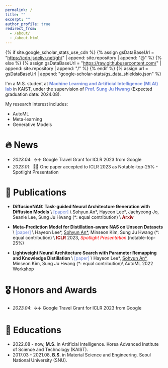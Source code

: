 ```yaml
---
permalink: /
title: ""
excerpt: ""
author_profile: true
redirect_from: 
  - /about/
  - /about.html
---
```


{% if site.google_scholar_stats_use_cdn %}
{% assign gsDataBaseUrl = "https://cdn.jsdelivr.net/gh/" | append: site.repository | append: "@" %}
{% else %}
{% assign gsDataBaseUrl = "https://raw.githubusercontent.com/" | append: site.repository | append: "/" %}
{% endif %}
{% assign url = gsDataBaseUrl | append: "google-scholar-stats/gs_data_shieldsio.json" %}

<span class='anchor' id='about-me'></span>

I'm a M.S. student at <a href="https://www.mlai-kaist.com/" style="color: #7289da; text-decoration:none">**Machine Learning and Artificial Intelligence (MLAI) lab**</a> in KAIST, under the supervision of <a href="http://www.sungjuhwang.com/" style="color: #7289da; text-decoration: none;">**Prof. Sung Ju Hwang**</a> (Expected graduation date: 2024.08). 

My research interest includes:
- AutoML
- Meta-learning
- Generative Models


# 🔥 News
<!-- - *2022.02*: &nbsp;🎉🎉 Lorem ipsum dolor sit amet, consectetur adipiscing elit. Vivamus ornare aliquet ipsum, ac tempus justo dapibus sit amet.  -->
- *2023.04*: &nbsp;✈️✈️ Google Travel Grant for ICLR 2023 from Google
- *2023.01*: &nbsp;🎉🎉 One paper accepted to ICLR 2023 as Notable-top-25% - Spotlight Presentation

# 📝 Publications 
<!-- <div class='paper-box'><div class='paper-box-image'><div class="badge">CVPR 2016</div><img src='images/500x300.png' alt="sym" width="100%"></div>
<div class='paper-box-text' markdown="1"> -->

<!-- [Deep Residual Learning for Image Recognition](https://openaccess.thecvf.com/content_cvpr_2016/papers/He_Deep_Residual_Learning_CVPR_2016_paper.pdf) -->
<!-- [Lightweight Neural Architecture Search with Parameter Remapping and Knowledge Distillation]
[paper](https://openreview.net/forum?id=3D2Qz9y001S)
Hayeon Lee*, **Sohyun An***, Minseon Kim, Sung Ju Hwang (*: equal contribution)
AutoML 2022 Workshop -->
 
<!-- **Kaiming He**, Xiangyu Zhang, Shaoqing Ren, Jian Sun -->

<!-- [**Project**](https://scholar.google.com/citations?view_op=view_citation&hl=zh-CN&user=DhtAFkwAAAAJ&citation_for_view=DhtAFkwAAAAJ:ALROH1vI_8AC) <strong><span class='show_paper_citations' data='DhtAFkwAAAAJ:ALROH1vI_8AC'></span></strong>
- Lorem ipsum dolor sit amet, consectetur adipiscing elit. Vivamus ornare aliquet ipsum, ac tempus justo dapibus sit amet.  -->
<!-- </div>
</div> -->
<!-- 
- **DiffusionNAG: Task-guided Neural Architecture Generation with Diffusion Models** \\
<a href="https://arxiv.org/abs/2305.16943" style="color: #7289da; text-decoration: none;">[paper]</a> \\
<u>Sohyun An*<\u>, Hayeon Lee\*, Jaehyeong Jo, Seanie Lee, Sung Ju Hwang (\*: equal contribution) \\
<span style="color:darkred">**Arxiv**</span> 
   -->
- **DiffusionNAG: Task-guided Neural Architecture Generation with Diffusion Models** \\
<a href="https://arxiv.org/abs/2305.16943" style="color: #7289da; text-decoration: none;">[paper]</a> \\
<u>Sohyun An*</u>, Hayeon Lee\*, Jaehyeong Jo, Seanie Lee, Sung Ju Hwang (\*: equal contribution) \\
<span style="color:darkred">**Arxiv**</span> 

- **Meta-Prediction Model for Distillation-aware NAS on Unseen Datasets** \\
<a href="https://openreview.net/forum?id=SEh5SfEQtqB" style="color: #7289da; text-decoration: none;">[paper]</a> \\
Hayeon Lee\*, <u>Sohyun An*</u>, Minseon Kim, Sung Ju Hwang (\*: equal contribution) \\
<span style="color:darkred">**ICLR**</span> 2023, <span style="color:red">_Spotlight Presentation_</span> (notable-top-25%) 

- **Lightweight Neural Architecture Search with Parameter Remapping and Knowledge Distillation** \\
<a href="https://openreview.net/forum?id=3D2Qz9y001S" style="color: #7289da; text-decoration: none;">[paper]</a> \\
Hayeon Lee\*, <u>Sohyun An*</u>, Minseon Kim, Sung Ju Hwang (\*: equal contribution)\\
AutoML 2022 Workshop
<!-- - [Lorem ipsum dolor sit amet, consectetur adipiscing elit. Vivamus ornare aliquet ipsum, ac tempus justo dapibus sit amet](https://github.com), A, B, C, **CVPR 2020** -->


# 🎖 Honors and Awards
- *2023.04*: &nbsp;✈️✈️ Google Travel Grant for ICLR 2023 from Google
<!-- - *2021.09* Lorem ipsum dolor sit amet, consectetur adipiscing elit. Vivamus ornare aliquet ipsum, ac tempus justo dapibus sit amet.  -->

# 📖 Educations
- 2022.08 - now, **M.S.** in Artificial Intelligence. Korea Advanced Institute of Science and Technology (KAIST).
- 2017.03 - 2021.08, **B.S.** in Material Science and Engineering. Seoul National University (SNU).


<!-- 
# 💬 Invited Talks
- *2021.06*, Lorem ipsum dolor sit amet, consectetur adipiscing elit. Vivamus ornare aliquet ipsum, ac tempus justo dapibus sit amet. 
- *2021.03*, Lorem ipsum dolor sit amet, consectetur adipiscing elit. Vivamus ornare aliquet ipsum, ac tempus justo dapibus sit amet.  \| [\[video\]](https://github.com/)

# 💻 Internships
- *2019.05 - 2020.02*, [Lorem](https://github.com/), China.
 -->
